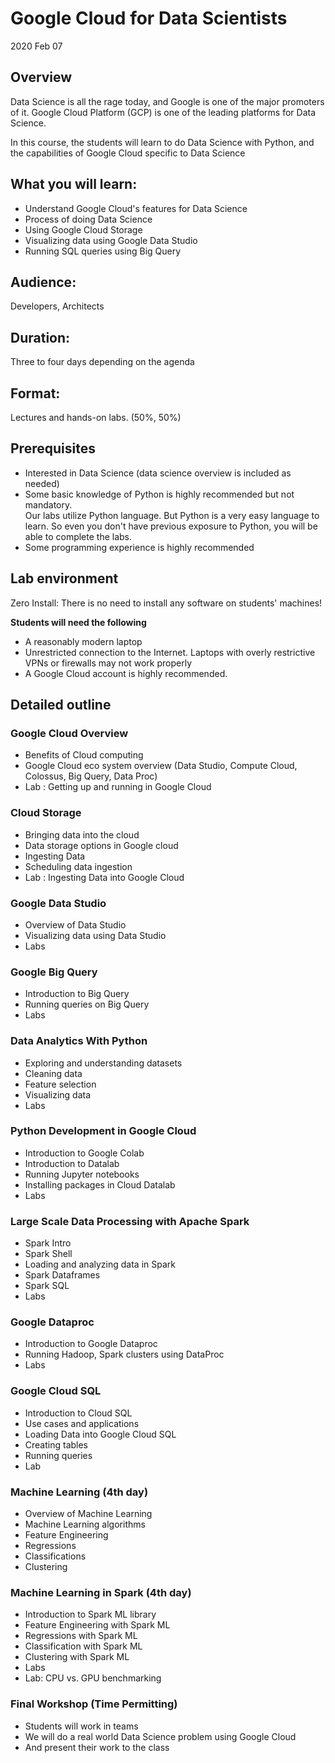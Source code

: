 # Google Cloud for Data Scientists
2020 Feb 07

## Overview
Data Science is all the rage today, and Google is one of the major promoters of it. Google Cloud Platform (GCP) is one of the leading platforms for Data Science.

In this course, the students will learn to do Data Science with Python,  and the capabilities of Google Cloud specific to Data Science

## What you will learn:
- Understand Google Cloud's features for Data Science
- Process of doing Data Science 
- Using Google Cloud Storage 
- Visualizing data using Google Data Studio
- Running SQL queries using Big Query
 
## Audience:
Developers, Architects

## Duration:
Three to four days depending on the agenda

## Format:
Lectures and hands-on labs. (50%, 50%)

## Prerequisites
- Interested in Data Science (data science overview is included as needed)
- Some basic knowledge of Python is highly recommended but not mandatory.  
  Our labs utilize Python language.  But Python is a very easy language to learn. So even you don't have previous exposure to Python, you will be able to complete the labs.
- Some programming experience is highly recommended

## Lab environment
Zero Install: There is no need to install any software on students' machines!

**Students will need the following**  
- A reasonably modern laptop
- Unrestricted connection to the Internet.  Laptops with overly restrictive VPNs or firewalls may not work properly
- A Google Cloud account is highly recommended.


## Detailed outline

### Google Cloud Overview 
- Benefits of Cloud computing
- Google Cloud eco system overview (Data Studio, Compute Cloud, Colossus, Big Query, Data Proc)
- Lab : Getting up and running in Google Cloud


### Cloud Storage
- Bringing data into the cloud
- Data storage options in Google cloud
- Ingesting Data
- Scheduling data ingestion
- Lab : Ingesting Data into Google Cloud

### Google Data Studio
- Overview of Data Studio
- Visualizing data using Data Studio 
- Labs
    
### Google Big Query
- Introduction to Big Query
- Running queries on Big Query 
- Labs

### Data Analytics With Python
- Exploring and understanding datasets 
- Cleaning data
- Feature selection
- Visualizing data
- Labs
 
### Python Development in Google Cloud
- Introduction to Google Colab
- Introduction to Datalab
- Running Jupyter notebooks
- Installing packages in Cloud Datalab
- Labs

### Large Scale Data Processing with Apache Spark
- Spark Intro
- Spark Shell
- Loading and analyzing data in Spark 
- Spark Dataframes
- Spark SQL
- Labs 

### Google Dataproc
- Introduction to Google Dataproc
- Running Hadoop, Spark clusters using DataProc
- Labs

### Google Cloud SQL 
- Introduction to Cloud SQL 
- Use cases and applications
- Loading Data into Google Cloud SQL
- Creating tables
- Running queries 
- Lab

### Machine Learning (4th day)
- Overview of Machine Learning
- Machine Learning algorithms
- Feature Engineering
- Regressions 
- Classifications
- Clustering
    
### Machine Learning in Spark (4th day)
- Introduction to Spark ML library 
- Feature Engineering with Spark ML
- Regressions with Spark ML
- Classification with Spark ML
- Clustering with Spark ML
- Labs
- Lab: CPU vs. GPU benchmarking 

### Final Workshop (Time Permitting)    
- Students will work in teams
- We will do a real world Data Science problem using Google Cloud
- And present their work to the class
